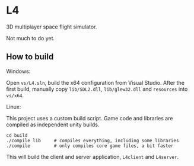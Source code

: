 # L4
3D multiplayer space flight simulator.

Not much to do yet.

## How to build

Windows:

Open `vs/L4.sln`, build the x64 configuration from Visual Studio.
After the first build, manually copy `lib/SDL2.dll`, `lib/glew32.dll` and `resources` into `vs/x64`.
  
Linux:

This project uses a custom build script. Game code and libraries are compiled as independent unity builds. 

    cd build
    ./compile lib     # compiles everything, including some libraries
    ./compile         # only compiles core game files, a bit faster

This will build the client and server application, `L4client` and `L4server`.
